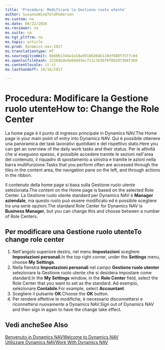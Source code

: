 ```yaml
---
title: 'Procedura: Modificare la Gestione ruolo utente'
author: SusanneWindfeldPedersen
ms.custom: na
ms.date: 09/22/2016
ms.reviewer: na
ms.suite: na
ms.tgt_pltfrm: na
ms.topic: article
ms.prod: dynamics-nav-2017
ms.translationtype: HT
ms.sourcegitcommit: 6b60b1344a1e18ad91863046110df880f75f7c04
ms.openlocfilehash: 2220dbdede8d493ec711c763bf9f092d7368f3b0
ms.contentlocale: it-it
ms.lasthandoff: 10/16/2017

---
```


# <a name="how-to-change-the-role-center"></a><span data-ttu-id="8f37d-102">Procedura: Modificare la Gestione ruolo utente</span><span class="sxs-lookup"><span data-stu-id="8f37d-102">How to: Change the Role Center</span></span>
<span data-ttu-id="8f37d-103">La home page è il punto di ingresso principale in Dynamics NAV.</span><span class="sxs-lookup"><span data-stu-id="8f37d-103">The Home page is your main point of entry into Dynamics NAV.</span></span> <span data-ttu-id="8f37d-104">Qui è possibile ottenere una panoramica dei task lavorativi quotidiani e del rispettivo stato.</span><span class="sxs-lookup"><span data-stu-id="8f37d-104">Here you can get an overview of the daily work tasks and their status.</span></span> <span data-ttu-id="8f37d-105">Per le attività che si eseguono spesso, è possibile accedere tramite le sezioni nell'area del contenuto, il riquadro di spostamento a sinistra e tramite le azioni nella barra multifunzione.</span><span class="sxs-lookup"><span data-stu-id="8f37d-105">Tasks that you perform often are accessed through the tiles in the content area, the navigation pane on the left, and through actions in the ribbon.</span></span>

<span data-ttu-id="8f37d-106">Il contenuto della home page si basa sulla Gestione ruolo utente selezionata.</span><span class="sxs-lookup"><span data-stu-id="8f37d-106">The content on the Home page is based on the selected Role Center.</span></span> <span data-ttu-id="8f37d-107">La Gestione ruolo utente standard per Dynamics NAV è **Manager aziendale**, ma questo ruolo può essere modificato ed è possibile scegliere tra una serie opzioni.</span><span class="sxs-lookup"><span data-stu-id="8f37d-107">The standard Role Center for Dynamics NAV is **Business Manager**, but you can change this and choose between a number of Role Centers.</span></span>

## <a name="to-change-role-center"></a><span data-ttu-id="8f37d-108">Per modificare una Gestione ruolo utente</span><span class="sxs-lookup"><span data-stu-id="8f37d-108">To change role center</span></span>
1. <span data-ttu-id="8f37d-109">Nell'angolo superiore destro, nel menu **Impostazioni** scegliere **Impostazioni personali**.</span><span class="sxs-lookup"><span data-stu-id="8f37d-109">In the top right corner, under the **Settings** menu, choose **My Settings**.</span></span>
2. <span data-ttu-id="8f37d-110">Nella fienstra **Impostazioni personali** nel campo **Gestione ruolo utenter** selezionare la Gestione ruolo utente che si desidera impostare come standard.</span><span class="sxs-lookup"><span data-stu-id="8f37d-110">In the **My Settings** window, in the **Role Center** field, select the Role Center that you want to set as the standard.</span></span> <span data-ttu-id="8f37d-111">Ad esempio, selezionare **Contabile**.</span><span class="sxs-lookup"><span data-stu-id="8f37d-111">For example, select **Accountant**.</span></span>
3. <span data-ttu-id="8f37d-112">Scegliere il pulsante **OK**.</span><span class="sxs-lookup"><span data-stu-id="8f37d-112">Choose the **OK** button.</span></span>
4. <span data-ttu-id="8f37d-113">Per rendere effettive le modifiche, è necessario disconnettersi e riconnettersi nuovamente a Dynamics NAV.</span><span class="sxs-lookup"><span data-stu-id="8f37d-113">Sign out of Dynamics NAV and then sign in again to have the change take effect.</span></span>

## <a name="see-also"></a><span data-ttu-id="8f37d-114">Vedi anche</span><span class="sxs-lookup"><span data-stu-id="8f37d-114">See Also</span></span>
[<span data-ttu-id="8f37d-115">Benvenuto in Dynamics NAV</span><span class="sxs-lookup"><span data-stu-id="8f37d-115">Welcome to Dynamics NAV</span></span>](across-get-started.md)  
[<span data-ttu-id="8f37d-116">Utilizzare Dynamics NAV</span><span class="sxs-lookup"><span data-stu-id="8f37d-116">Work With Dynamics NAV</span></span>](ui-work-product.md)  

